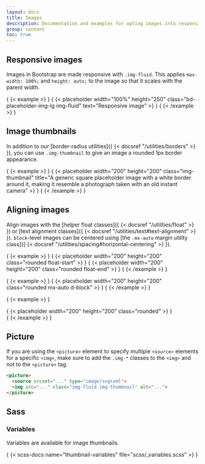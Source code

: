 ```yaml
---
layout: docs
title: Images
description: Documentation and examples for opting images into responsive behavior (so they never become wider than their parent) and add lightweight styles to them—all via classes.
group: content
toc: true
---
```


## Responsive images

Images in Bootstrap are made responsive with `.img-fluid`. This applies `max-width: 100%;` and `height: auto;` to the image so that it scales with the parent width.

{ {< example >} }
{ {< placeholder width="100%" height="250" class="bd-placeholder-img-lg img-fluid" text="Responsive image" >} }
{ {< /example >} }

## Image thumbnails

In addition to our [border-radius utilities]({ {< docsref "/utilities/borders" >} }), you can use `.img-thumbnail` to give an image a rounded 1px border appearance.

{ {< example >} }
{ {< placeholder width="200" height="200" class="img-thumbnail" title="A generic square placeholder image with a white border around it, making it resemble a photograph taken with an old instant camera" >} }
{ {< /example >} }

## Aligning images

Align images with the [helper float classes]({ {< docsref "/utilities/float" >} }) or [text alignment classes]({ {< docsref "/utilities/text#text-alignment" >} }). `block`-level images can be centered using [the `.mx-auto` margin utility class]({ {< docsref "/utilities/spacing#horizontal-centering" >} }).

{ {< example >} }
{ {< placeholder width="200" height="200" class="rounded float-start" >} }
{ {< placeholder width="200" height="200" class="rounded float-end" >} }
{ {< /example >} }


{ {< example >} }
{ {< placeholder width="200" height="200" class="rounded mx-auto d-block" >} }
{ {< /example >} }

{ {< example >} }
<div class="text-center">
  { {< placeholder width="200" height="200" class="rounded" >} }
</div>
{ {< /example >} }


## Picture

If you are using the `<picture>` element to specify multiple `<source>` elements for a specific `<img>`, make sure to add the `.img-*` classes to the `<img>` and not to the `<picture>` tag.

```html
​<picture>
  <source srcset="..." type="image/svg+xml">
  <img src="..." class="img-fluid img-thumbnail" alt="...">
</picture>
```

## Sass

### Variables

Variables are available for image thumbnails.

{ {< scss-docs name="thumbnail-variables" file="scss/_variables.scss" >} }

